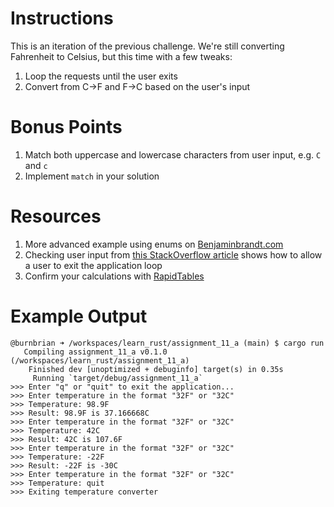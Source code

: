 # Instructions
This is an iteration of the previous challenge. We're still converting Fahrenheit to Celsius, but this time with a few tweaks:

1. Loop the requests until the user exits
2. Convert from C->F and F->C based on the user's input

# Bonus Points
1. Match both uppercase and lowercase characters from user input, e.g. `C` and `c`
2. Implement `match` in your solution

# Resources
1. More advanced example using enums on [Benjaminbrandt.com](https://benjaminbrandt.com/converting-temperatures-in-rust/)
2. Checking user input from [this StackOverflow article](https://stackoverflow.com/questions/71862314/how-can-i-compare-a-user-input-to-a-specific-char) shows how to allow a user to exit the application loop
3. Confirm your calculations with [RapidTables](https://www.rapidtables.com/convert/temperature/celsius-to-fahrenheit.html)

# Example Output
```terminal_session
@burnbrian ➜ /workspaces/learn_rust/assignment_11_a (main) $ cargo run
   Compiling assignment_11_a v0.1.0 (/workspaces/learn_rust/assignment_11_a)
    Finished dev [unoptimized + debuginfo] target(s) in 0.35s
     Running `target/debug/assignment_11_a`
>>> Enter "q" or "quit" to exit the application...
>>> Enter temperature in the format "32F" or "32C"
>>> Temperature: 98.9F
>>> Result: 98.9F is 37.166668C
>>> Enter temperature in the format "32F" or "32C"
>>> Temperature: 42C
>>> Result: 42C is 107.6F
>>> Enter temperature in the format "32F" or "32C"
>>> Temperature: -22F
>>> Result: -22F is -30C
>>> Enter temperature in the format "32F" or "32C"
>>> Temperature: quit
>>> Exiting temperature converter
```